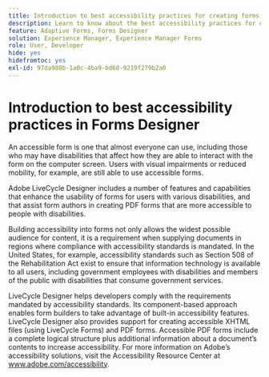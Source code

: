 ```yaml
---
title: Introduction to best accessibility practices for creating forms in forms designer
description: Learn to know about the best accessibility practices for using forms designer
feature: Adaptive Forms, Forms Designer
solution: Experience Manager, Experience Manager Forms
role: User, Developer
hide: yes
hidefromtoc: yes
exl-id: 97da988b-1a0c-4ba9-bd68-9219f279b2a0
---
```

# Introduction to best accessibility practices in Forms Designer

An accessible form is one that almost everyone can use, including those who may have disabilities that affect how they are able to interact with the form on the computer screen. Users with visual impairments or reduced mobility, for example, are still able to use accessible forms.

Adobe LiveCycle Designer includes a number of features and capabilities that enhance the usability of forms for users with various disabilities, and that assist form authors in creating PDF forms that are more accessible to people with disabilities.

Building accessibility into forms not only allows the widest possible audience for content, it is a requirement when supplying documents in regions where compliance with accessibility standards is mandated. In the United States, for example, accessibility standards such as Section 508 of the Rehabilitation Act exist to ensure that information technology is available to all users, including government employees with disabilities and members of the public with disabilities that consume government services.

LiveCycle Designer helps developers comply with the requirements mandated by accessibility standards. Its component-based approach enables form builders to take advantage of built-in accessibility features. LiveCycle Designer also provides support for creating accessible XHTML files (using LiveCycle Forms) and PDF forms. Accessible PDF forms include a complete logical structure plus additional information about a document’s contents to increase accessibility.
For more information on Adobe’s accessibility solutions, visit the Accessibility Resource Center at www.adobe.com/accessibility.

